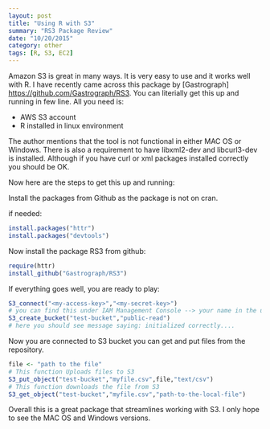 ```yaml
---
layout: post
title: "Using R with S3"
summary: "RS3 Package Review"  
date: "10/20/2015"
category: other
tags: [R, S3, EC2]
---
```


Amazon S3 is great in many ways. It is very easy to use and it works well with R. I have recently came across this package by [Gastrograph] https://github.com/Gastrograph/RS3. You can literially get this up and running in few line. All you need is:

* AWS S3 account 
* R installed in linux environment 

The author mentions that the tool is not functional in either MAC OS or Windows. There is also a requirement to have libxml2-dev and libcurl3-dev is installed. Although if you have curl or xml packages installed correctly you should be OK. 

Now here are the steps to get this up and running:


Install the packages from Github as the package is not on cran.

if needed:


```r
install.packages("httr")
install.packages("devtools")
```

Now install the package RS3 from github:


```r
require(httr) 
install_github("Gastrograph/RS3")
```

If everything goes well, you are ready to play:


```r
S3_connect("<my-access-key>","<my-secret-key>")
# you can find this under IAM Management Console --> your name in the upper right --> creat access key
S3_create_bucket("test-bucket","public-read")
# here you should see message saying: initialized correctly....
```

Now you are connected to S3 bucket you can get and put files from the repository.



```r
file <- "path to the file"
# This function Uploads files to S3 
S3_put_object("test-bucket","myfile.csv",file,"text/csv")
# This function downloads the file from S3 
S3_get_object("test-bucket","myfile.csv","path-to-the-local-file")
```

Overall this is a great package that streamlines working with S3. I only hope to see the MAC OS and Windows versions.   



